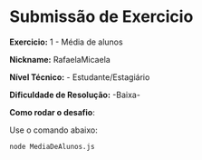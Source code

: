 # Submissão de Exercicio

**Exercicio:** 1 - Média de alunos

**Nickname:** RafaelaMicaela

**Nível Técnico:** - Estudante/Estagiário

**Dificuldade de Resolução:** -Baixa-

**Como rodar o desafio**: 

Use o comando abaixo: 
```bash
node MediaDeAlunos.js 
```
